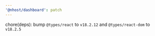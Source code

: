 ```yaml
---
'@nhost/dashboard': patch
---
```


chore(deps): bump `@types/react` to `v18.2.12` and `@types/react-dom` to `v18.2.5`
